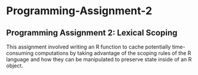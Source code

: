 Programming-Assignment-2
========================

Programming Assignment 2: Lexical Scoping
-------------------------------------------

This assignment involved writing an R function to cache potentially time-consuming computations by taking advantage of the scoping rules of the R language and how they can be manipulated to preserve state inside of an R object.

